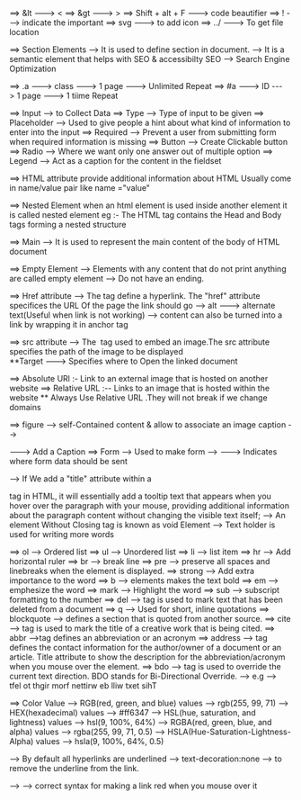 ==> &lt  --->     <
==> &gt  --->     >
==> Shift + alt + F ---> code beautifier 
==> ! ---> indicate the important
==> svg  ---> to add icon 
==> ../ ---> To get file location 

==> Section Elements 
--> It is used to define section in document. 
--> It is a semantic element that helps with SEO & accessibilty 
SEO --> Search Engine Optimization 

==> .a ---> class ---> 1 page ---> Unlimited Repeat
==> #a ---> ID ---> 1 page ---> 1 tiime Repeat

==> Input --> to Collect Data
==> Type --> Type of input to be given 
==> Placeholder --> Used to give people a hint about what kind of information to enter into the input 
==> Required --> Prevent a user from submitting form when required information is missing 
==> Button --> Create Clickable button 
==> Radio --> Where we want only one answer out of multiple option 
==> Legend --> Act as a caption for the content in the fieldset

==> HTML attribute 
provide additional information about HTML 
Usually come in name/value pair like name ="value"

==> Nested Element 
when an html element is used inside another element it is called nested element 
eg :- The HTML tag contains the Head and Body tags forming a nested structure 

==> Main 
--> It is used to represent the main content of the body of HTML document 

==> Empty Element 
--> Elements with any content that do  not print anything are called empty element 
--> Do not have an ending.

==> Href attribute
--> The <a> tag define a hyperlink. The "href" attribute specifices the URL Of the page the link should go 
--> alt ---> alternate text(Useful when link is not working)
--> content can also be turned into a link by wrapping it in anchor tag 

==> src attribute 
--> The <img> tag used to embed an image.The src attribute specifies the path of the image to be displayed  
**Target ---> Specifies where to Open the linked document 

==> Absolute URl :- Link to an external image that is hosted on another website 
==> Relative URL :-- Links to an image that is hosted within the website 
** Always Use Relative URL .They will not break if we change domains 

==> figure 
--> self-Contained content & allow to associate an image caption 
--> <figcaption>  ---> Add a Caption 
==> Form 
--> Used to make form
--> <action> ---> Indicates where form data should be sent 

--> If We add a "title" attribute within a <p> tag in HTML, it will essentially add a tooltip text that appears when you hover over the paragraph with your mouse, providing additional information about the paragraph content without changing the visible text itself;
--> An element Without Closing tag is known as void Element 
--> Text holder is used for writing more words 

==> ol --> Ordered list 
==> ul --> Unordered list 
==> li --> list item 
==> hr --> Add horizontal ruler 
==> br --> break line 
==> pre --> preserve all spaces and linebreaks when the element is displayed.
==> strong --> Add extra importance to the word
==> b --> elements makes the text bold 
==> em --> emphesize the word 
==> mark --> Highlight the word
==> sub --> subscript formatting to the number 
==> del --> tag is used to mark text that has been deleted from a document
==> q --> Used for short, inline quotations 
==> blockquote --> defines a section that is quoted from another source. 
==> cite --> tag is used to mark the title of a creative work that is being cited. 
==> abbr -->tag defines an abbreviation or an acronym
==> address --> tag defines the contact information for the author/owner of a document or an article. Title attribute to show the description for the abbreviation/acronym when you mouse over the element.
==> bdo --> tag is used to override the current text direction. BDO stands for Bi-Directional Override.
--> e.g --> <bdo dir="rtl">This text will be written from right to left</bdo>

==> Color Value 
--> RGB(red, green, and blue) values --> rgb(255, 99, 71)
--> HEX(hexadecimal) values --> #ff6347
--> HSL(hue, saturation, and lightness) values --> hsl(9, 100%, 64%)
--> RGBA(red, green, blue, and alpha) values --> rgba(255, 99, 71, 0.5)
--> HSLA(Hue-Saturation-Lightness-Alpha) values --> hsla(9, 100%, 64%, 0.5)

--> By default all hyperlinks are underlined
--> text-decoration:none --> to remove the underline from the link.

--> <style>
a:hover {color:red}
</style>  --> correct syntax for making a link red when you mouse over it